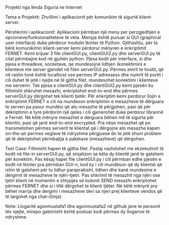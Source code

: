 Projekti nga lënda Siguria ne Internet

Tema e Projektit: Zhvillimi i aplikacionit për komunikim të sigurtë klient-server.

Përshkrimi i aplikacionit: 
  Aplikacioni përmban një meny per perzgjedhjen e opcioneve/funksionaliteteve të veta. Menyja është punuar si GUI (graphical user interface) duke përdorur modulin tkinter të Python. Gjithashtu, për ta bërë komunikimin klient-server kemi përdorur mënyren e enkriptimit FERNET.
Kemi krijuar 3 file clientGUI.py, clientGUI2.py dhe serverGUI.py të cilat përmbajne kod në gjuhën python. Pjesa kodit për interface, si dhe pjesa e threadeve, socketave, qe mundesojne lidhjen (konektimin) e klienteve me server gjendet në filen serverGUI.py. Përmes emrit te hostit, që në rastin tonë është localhost ose permes IP adressess dhe numrit të portit i cili duhet të jetë i njejte në të gjitha filet, mundesohet konektimi i klienteve me serverin. Tek pjesa e clientGUI.py dhe clientGUI2.py kemi pjesën ku fillimisht shkruhet mesazhi, enkriptohet end-to-end dhe përmes serverGUI.py dërgohet tek klienti tjetër.
Për enkriptim kemi perdorur llojin e enkriptimit FERNET e cili na mundeson enkriptimin e mesazheve të dërguara te serveri pa pasur mundësi që ato mesazhe të përgjohen, pasi që për dekriptimin e tyre përdorim një qeles i cili gjenerohet duke perdorur librarinë e Fernet. Në këtë mënyre mesazhet e derguara bëhen më të sigurta për klientin, pasi që janë end-to-end encrypted. Pra nëse mesazhet që po transmetohen përmes serverit te klientat që i dërgojne ato mesazhe kapen on-the-air permes veglave të ndryshme përgjuese do te jetë shum problem që të dekriptohet përmbajtja e paketave (mesazheve) që dërgohen.

Test Case: Fillimisht hapen të gjitha filet. Pastaj vazhdohet me ekzekutimit të kodit në file-in serverGUI.py, që sinjalizon se këta dy klientë janë te gatshem për konektim. Pas kësaj hapet file clientGUI.py i cili përmban edhe pjesën e kodit në tkinter pra përmban GUI-n, kod ky i cili mundëson që dy klientat  që ishin të gatshem për tu lidhur paraprakisht, lidhen dhe kanë mundesine e dërgimit të mesazheve te njëri-tjetri. Pas shkrimit të mesazhit nga njëri ose tjetri klient në momentin e shtypjes së butonit SEND mesazhi enkriptohet përmes FERNET dhe si i tillë dërgohet te klienti tjëter. Në këtë mënyrë pra bëhet marrja dhe dergimi i mesazheve deri sa njeri prej klienteve vendos që të largohet nga chat-i(linja).

Note: Llogaritë agonmustafa1 dhe agonmustafa2 në github jane te personit tëv njejte, mirepo gabimisht është postuar kodi përmes dy llogarive të ndryshme.
